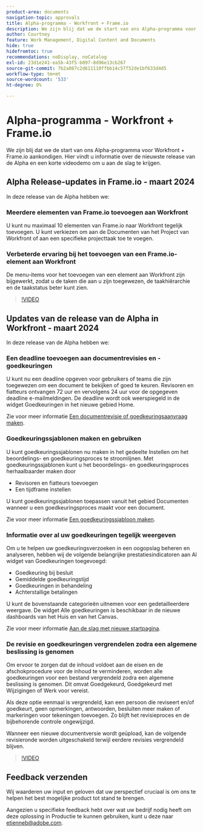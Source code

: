 ```yaml
---
product-area: documents
navigation-topic: approvals
title: Alpha-programma - Workfront + Frame.io
description: We zijn blij dat we de start van ons Alpha-programma voor Workfront + Frame.io aankondigen. Hier vindt u informatie over de nieuwste release van de Alpha en een korte videodemo om u aan de slag te krijgen.
author: Courtney
feature: Work Management, Digital Content and Documents
hide: true
hidefromtoc: true
recommendations: noDisplay, noCatalog
exl-id: 23d1e241-ea5b-43f5-b097-8d96e13cb267
source-git-commit: 7b2a087c2d611110ffbb14c57f52de1bf633d4d5
workflow-type: tm+mt
source-wordcount: '533'
ht-degree: 0%

---
```


# Alpha-programma - Workfront + Frame.io

We zijn blij dat we de start van ons Alpha-programma voor Workfront + Frame.io aankondigen. Hier vindt u informatie over de nieuwste release van de Alpha en een korte videodemo om u aan de slag te krijgen.

## Alpha Release-updates in Frame.io - maart 2024

In deze release van de Alpha hebben we:

### Meerdere elementen van Frame.io toevoegen aan Workfront

U kunt nu maximaal 10 elementen van Frame.io naar Workfront tegelijk toevoegen. U kunt verkiezen om aan de Documenten van het Project van Workfront of aan een specifieke projecttaak toe te voegen.

### Verbeterde ervaring bij het toevoegen van een Frame.io-element aan Workfront

De menu-items voor het toevoegen van een element aan Workfront zijn bijgewerkt, zodat u de taken die aan u zijn toegewezen, de taakhiërarchie en de taakstatus beter kunt zien.

>[!VIDEO](https://video.tv.adobe.com/v/3428213/)

## Updates van de release van de Alpha in Workfront - maart 2024

In deze release van de Alpha hebben we:

### Een deadline toevoegen aan documentrevisies en -goedkeuringen

U kunt nu een deadline opgeven voor gebruikers of teams die zijn toegewezen om een document te bekijken of goed te keuren. Revisoren en fiatteurs ontvangen 72 uur en vervolgens 24 uur voor de opgegeven deadline e-mailmeldingen. De deadline wordt ook weerspiegeld in de widget Goedkeuringen in het nieuwe gebied Home.

Zie voor meer informatie [Een documentrevisie of goedkeuringsaanvraag maken](/help/quicksilver/review-and-approve-work/document-reviews-and-approvals/manage-document-approvals/create-a-document-approval.md).

### Goedkeuringssjablonen maken en gebruiken

U kunt goedkeuringssjablonen nu maken in het gedeelte Instellen om het beoordelings- en goedkeuringsproces te stroomlijnen. Met goedkeuringssjablonen kunt u het beoordelings- en goedkeuringsproces herhaalbaarder maken door

* Revisoren en fiatteurs toevoegen
* Een tijdframe instellen

U kunt goedkeuringssjablonen toepassen vanuit het gebied Documenten wanneer u een goedkeuringsproces maakt voor een document.

Zie voor meer informatie [Een goedkeuringssjabloon maken](/help/quicksilver/review-and-approve-work/document-reviews-and-approvals/manage-document-approvals/create-approval-template.md).

### Informatie over al uw goedkeuringen tegelijk weergeven

Om u te helpen uw goedkeuringsverzoeken in een oogopslag beheren en analyseren, hebben wij de volgende belangrijke prestatiesindicatoren aan Al widget van Goedkeuringen toegevoegd:

* Goedkeuring bij besluit
* Gemiddelde goedkeuringstijd
* Goedkeuringen in behandeling
* Achterstallige betalingen

U kunt de bovenstaande categorieën uitnemen voor een gedetailleerdere weergave. De widget Alle goedkeuringen is beschikbaar in de nieuwe dashboards van het Huis en van het Canvas.

Zie voor meer informatie [Aan de slag met nieuwe startpagina](/help/quicksilver/workfront-basics/using-home/new-home/get-started-with-new-home.md).

### De revisie en goedkeuringen vergrendelen zodra een algemene beslissing is genomen

Om ervoor te zorgen dat de inhoud voldoet aan de eisen en de afschokprocedure voor de inhoud te verminderen, worden alle goedkeuringen voor een bestand vergrendeld zodra een algemene beslissing is genomen. Dit omvat Goedgekeurd, Goedgekeurd met Wijzigingen of Werk voor vereist.

Als deze optie eenmaal is vergrendeld, kan een persoon die reviseert en/of goedkeurt, geen opmerkingen, antwoorden, besluiten meer maken of markeringen voor tekeningen toevoegen. Zo blijft het revisieproces en de bijbehorende controle ongewijzigd.

Wanneer een nieuwe documentversie wordt geüpload, kan de volgende revisieronde worden uitgeschakeld terwijl eerdere revisies vergrendeld blijven.

>[!VIDEO](https://video.tv.adobe.com/v/3428179/)


## Feedback verzenden

Wij waarderen uw input en geloven dat uw perspectief cruciaal is om ons te helpen het best mogelijke product tot stand te brengen.

Aangezien u specifieke feedback hebt over wat uw bedrijf nodig heeft om deze oplossing in Productie te kunnen gebruiken, kunt u deze naar [etienneb@adobe.com](mailto:etienneb@adobe.com).
